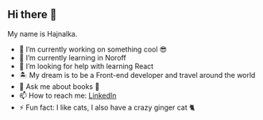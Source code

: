 ## Hi there 👋

My name is Hajnalka.

- 🔭 I’m currently working on something cool 😎
- 🌱 I’m currently learning in Noroff
- 🤔 I’m looking for help with learning React
- 🏝 My dream is to be a Front-end developer and travel around the world 
- 💬 Ask me about books 📖
- 📫 How to reach me: [LinkedIn](https://www.linkedin.com/in/hajnalka-zsobr%C3%A1kn%C3%A9-feny%C5%91-aab810130/)
- ⚡ Fun fact: I like cats, I also have a crazy ginger cat 🐈

